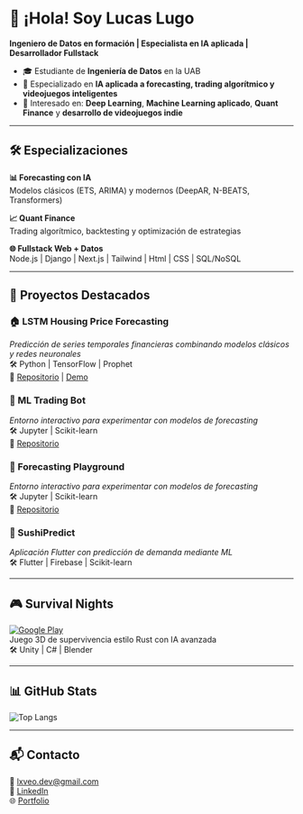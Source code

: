 # 👋 ¡Hola! Soy Lucas Lugo

**Ingeniero de Datos en formación | Especialista en IA aplicada | Desarrollador Fullstack**

- 🎓 Estudiante de **Ingeniería de Datos**  en la UAB
- 🤖 Especializado en **IA aplicada a forecasting, trading algorítmico y videojuegos inteligentes**
- 🧠 Interesado en: **Deep Learning**, **Machine Learning aplicado**, **Quant Finance** y **desarrollo de videojuegos indie**

---

## 🛠️ Especializaciones

**📊 Forecasting con IA**  
Modelos clásicos (ETS, ARIMA) y modernos (DeepAR, N-BEATS, Transformers)

**📈 Quant Finance**  
Trading algorítmico, backtesting y optimización de estrategias

**🌐 Fullstack Web + Datos**  
Node.js | Django | Next.js | Tailwind | Html | CSS | SQL/NoSQL

---

## 🚀 Proyectos Destacados

### 🏠 LSTM Housing Price Forecasting
_Predicción de series temporales financieras combinando modelos clásicos y redes neuronales_  
🛠️ Python | TensorFlow | Prophet   
📌 [Repositorio](#) | [Demo](#)

### 🤖 ML Trading Bot 
_Entorno interactivo para experimentar con modelos de forecasting_  
🛠️ Jupyter | Scikit-learn   
📌 [Repositorio](#)

### 🧪 Forecasting Playground 
_Entorno interactivo para experimentar con modelos de forecasting_  
🛠️ Jupyter | Scikit-learn   
📌 [Repositorio](#)

### 🍣 SushiPredict 
_Aplicación Flutter con predicción de demanda mediante ML_  
🛠️ Flutter | Firebase | Scikit-learn

---

## 🎮 Survival Nights 
[![Google Play](https://img.shields.io/badge/Google_Play-414141?style=for-the-badge&logo=google-play&logoColor=white)](https://play.google.com/store/apps/details?id=com.ArielusGames.SurvivalNights)  
Juego 3D de supervivencia estilo Rust con IA avanzada  
🛠️ Unity | C# | Blender

---

## 📊 GitHub Stats

![Top Langs](https://github-readme-stats.vercel.app/api/top-langs/?username=lucaslugo-dev&layout=compact&theme=radical&hide=html,css)

---

## 📬 Contacto

📧 lxveo.dev@gmail.com  
💼 [LinkedIn](https://www.linkedin.com/in/lucas-ariel-lugo-vera-21541b240/)  
🌐 [Portfolio](https://lxve.blog)  
